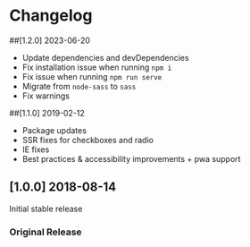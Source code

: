 # Changelog

##[1.2.0] 2023-06-20

- Update dependencies and devDependencies
- Fix installation issue when running `npm i`
- Fix issue when running `npm run serve`
- Migrate from `node-sass` to `sass`
- Fix warnings

##[1.1.0] 2019-02-12

- Package updates
- SSR fixes for checkboxes and radio
- IE fixes
- Best practices & accessibility improvements + pwa support

## [1.0.0] 2018-08-14

Initial stable release

### Original Release
